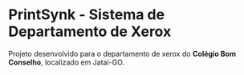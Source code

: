 # PrintSynk - Sistema de Departamento de Xerox

Projeto desenvolvido para o departamento de xerox do **Colégio Bom Conselho**, localizado em Jataí-GO.
